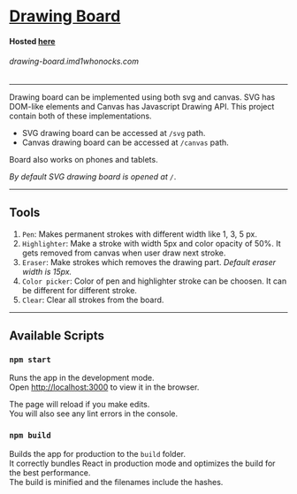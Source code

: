 # [Drawing Board](https://github.com/imd1whonocks/drawing-board) 
#### Hosted [here](https://drawing-board.imd1whonocks.com/) 
###### drawing-board.imd1whonocks.com
---
Drawing board can be implemented using both svg and canvas. SVG has DOM-like elements and Canvas has Javascript Drawing API. This project contain both of these implementations.
- SVG drawing board can be accessed at `/svg` path.
- Canvas drawing board can be accessed at `/canvas` path.  

Board also works on phones and tablets.

*By default SVG drawing board is opened at `/`*.

---
## Tools
1. `Pen`: Makes permanent strokes with different width like 1, 3, 5 px.
2. `Highlighter`: Make a stroke with width 5px and color opacity of 50%. It gets removed from canvas when user draw next stroke. 
3. `Eraser`: Make strokes which removes the drawing part. *Default eraser width is 15px.*
4. `Color picker`: Color of pen and highlighter stroke can be choosen. It can be different for different stroke.
5. `Clear`: Clear all strokes from the board.
---
## Available Scripts
### `npm start`

Runs the app in the development mode.<br />
Open [http://localhost:3000](http://localhost:3000) to view it in the browser.

The page will reload if you make edits.<br />
You will also see any lint errors in the console.

### `npm build`

Builds the app for production to the `build` folder.<br />
It correctly bundles React in production mode and optimizes the build for the best performance.<br>
The build is minified and the filenames include the hashes.